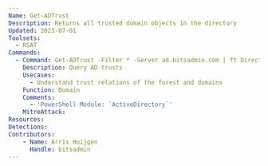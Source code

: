 ```yaml
---
Name: Get-ADTrust
Description: Returns all trusted domain objects in the directory
Updated: 2023-07-01
Toolsets:
  - RSAT
Commands:
  - Command: Get-ADTrust -Filter * -Server ad.bitsadmin.com | ft Direction,Name,TrustType
    Description: Query AD trusts
    Usecases:
      - Understand trust relations of the forest and domains
    Function: Domain
    Comments:
      - 'PowerShell Module: `ActiveDirectory`'
    MitreAttack:
Resources:
Detections:
Contributors:
    - Name: Arris Huijgen
      Handle: bitsadmin
---
```

